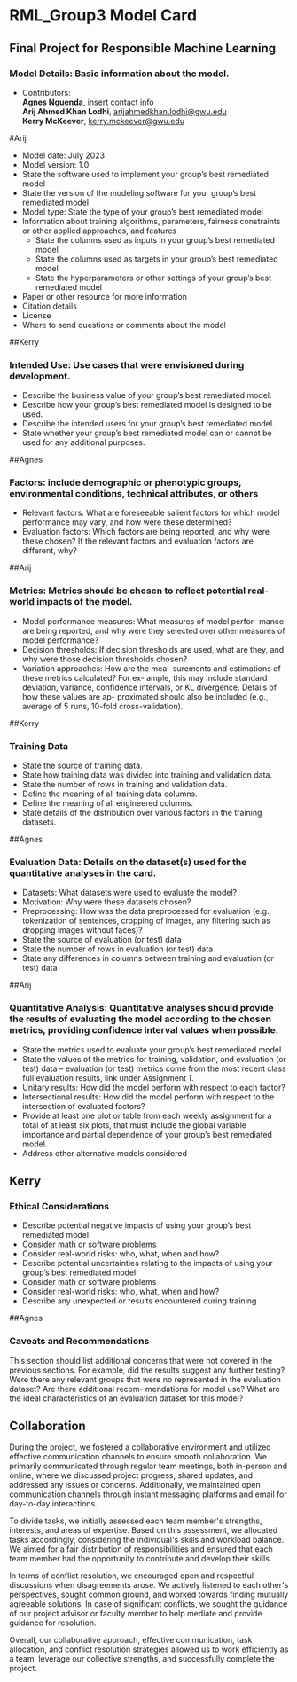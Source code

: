 # RML_Group3 Model Card
## **Final Project for Responsible Machine Learning**

### Model Details: Basic information about the model.

* Contributors:<br>
**Agnes Nguenda**, insert contact info <br>
**Arij Ahmed Khan Lodhi**, arijahmedkhan.lodhi@gwu.edu <br> 
**Kerry McKeever**, kerry.mckeever@gwu.edu <br>

#Arij
* Model date: July 2023
* Model version: 1.0
* State the software used to implement your group’s best remediated model
* State the version of the modeling software for your group’s best remediated model
* Model type: State the type of your group’s best remediated model
* Information about training algorithms, parameters, fairness constraints or other applied approaches, and features
  * State the columns used as inputs in your group’s best remediated model
  * State the columns used as targets in your group’s best remediated model
  * State the hyperparameters or other settings of your group’s best remediated model
* Paper or other resource for more information
* Citation details
* License
* Where to send questions or comments about the model

##Kerry 
### Intended Use:  Use cases that were envisioned during development.

* Describe the business value of your group’s best remediated model. 
* Describe how your group’s best remediated model is designed to be used. 
* Describe the intended users for your group’s best remediated model. 
* State whether your group’s best remediated model can or cannot be used for any additional purposes. 

##Agnes
### Factors: include demographic or phenotypic groups, environmental conditions, technical attributes, or others

* Relevant factors: What are foreseeable salient factors for which model performance may vary, and how were these determined?
* Evaluation factors: Which factors are being reported, and why were these chosen? If the relevant factors and evaluation factors are different, why?

##Arij
### Metrics: Metrics should be chosen to reflect potential real- world impacts of the model.

* Model performance measures: What measures of model perfor- mance are being reported, and why were they selected over other measures of model performance? 
* Decision thresholds: If decision thresholds are used, what are they, and why were those decision thresholds chosen? 
* Variation approaches:  How are the mea- surements and estimations of these metrics calculated? For ex- ample, this may include standard deviation, variance, confidence intervals, or KL divergence. Details of how these values are ap- proximated should also be included (e.g., average of 5 runs, 10-fold cross-validation). 

##Kerry
### Training Data

* State the source of training data.  
* State how training data was divided into training and validation data.  
* State the number of rows in training and validation data.  
* Define the meaning of all training data columns.  
* Define the meaning of all engineered columns.  
* State details of the distribution over various factors in the training datasets.

##Agnes
### Evaluation Data: Details on the dataset(s) used for the quantitative analyses in the card.

* Datasets: What datasets were used to evaluate the model? 
* Motivation: Why were these datasets chosen? 
* Preprocessing: How was the data preprocessed for evaluation (e.g., tokenization of sentences, cropping of images, any filtering such as dropping images without faces)? 
* State the source of evaluation (or test) data 
* State the number of rows in evaluation (or test) data 
* State any differences in columns between training and evaluation (or test) data

##Arij
###  Quantitative Analysis: Quantitative analyses should provide the results of evaluating the model according to the chosen metrics, providing confidence interval values when possible. 

* State the metrics used to evaluate your group’s best remediated model
* State the values of the metrics for training, validation, and evaluation (or test) data – evaluation (or test) metrics come from the most recent class full evaluation results, link under Assignment 1.
* Unitary results: How did the model perform with respect to each factor?
* Intersectional results: How did the model perform with respect to the intersection of evaluated factors?
* Provide at least one plot or table from each weekly assignment for a total of at least six plots,
that must include the global variable importance and partial dependence of your group’s best
remediated model.
* Address other alternative models considered

## Kerry
### Ethical Considerations

* Describe potential negative impacts of using your group’s best remediated model:
* Consider math or software problems
* Consider real-world risks: who, what, when and how?
* Describe potential uncertainties relating to the impacts of using your group’s best remediated model:
* Consider math or software problems
* Consider real-world risks: who, what, when and how?
* Describe any unexpected or results encountered during training

##Agnes
### Caveats and Recommendations

This section should list additional concerns that were not covered in the previous sections. For example, did the results suggest any further testing? Were there any relevant groups that were no represented in the evaluation dataset? Are there additional recom- mendations for model use? What are the ideal characteristics of an evaluation dataset for this model?


## Collaboration
During the project, we fostered a collaborative environment and utilized effective communication channels to ensure smooth collaboration. We primarily communicated through regular team meetings, both in-person and online, where we discussed project progress, shared updates, and addressed any issues or concerns. Additionally, we maintained open communication channels through instant messaging platforms and email for day-to-day interactions.

To divide tasks, we initially assessed each team member's strengths, interests, and areas of expertise. Based on this assessment, we allocated tasks accordingly, considering the individual's skills and workload balance. We aimed for a fair distribution of responsibilities and ensured that each team member had the opportunity to contribute and develop their skills.

In terms of conflict resolution, we encouraged open and respectful discussions when disagreements arose. We actively listened to each other's perspectives, sought common ground, and worked towards finding mutually agreeable solutions. In case of significant conflicts, we sought the guidance of our project advisor or faculty member to help mediate and provide guidance for resolution.

Overall, our collaborative approach, effective communication, task allocation, and conflict resolution strategies allowed us to work efficiently as a team, leverage our collective strengths, and successfully complete the project.
